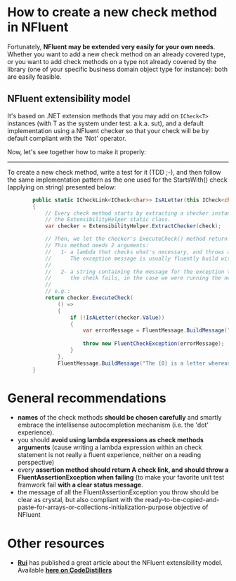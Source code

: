 How to create a new check method in NFluent
===============================================

Fortunately, __NFluent may be extended very easily for your own needs__.
Whether you want to add a new check method on an already covered type, 
or you want to add check methods on a type not already covered by the library 
(one of your specific business domain object type for instance): both are easily feasible.

NFluent extensibility model
---------------------------
It's based on .NET extension methods that you may add on `ICheck<T>` instances (with T as 
the system under test. a.k.a. sut), and a default implementation using a NFluent checker so that
your check will be by default compliant with the 'Not' operator.

Now, let's see together how to make it properly:

- - - 

To create a new check method, write a test for it (TDD ;-), and then follow the same implementation pattern 
as the one used for the StartsWith() check (applying on string) presented below:

```c#
		public static ICheckLink<ICheck<char>> IsALetter(this ICheck<char> check)
        {
            // Every check method starts by extracting a checker instance from the check thanks to
            // the ExtensibilityHelper static class.
            var checker = ExtensibilityHelper.ExtractChecker(check);

            // Then, we let the checker's ExecuteCheck() method return the ICheckLink<ICheck<T>> result (with T as string here).
            // This method needs 2 arguments:
            //   1- a lambda that checks what's necessary, and throws a FluentAssertionException in case of failure
            //      The exception message is usually fluently build with the FluentMessage.BuildMessage() static method.
            //
            //   2- a string containing the message for the exception to be thrown by the checker when 
            //      the check fails, in the case we were running the negated version.
            //
            // e.g.:
            return checker.ExecuteCheck(
                () =>
                {
                    if (!IsALetter(checker.Value))
                    {
                        var errorMessage = FluentMessage.BuildMessage("The {0} is not a letter.").For("char").On(checker.Value).ToString();
                        
                        throw new FluentCheckException(errorMessage);
                    }
                },
                FluentMessage.BuildMessage("The {0} is a letter whereas it must not.").For("char").On(checker.Value).ToString());
        }
```


General recommendations
=======================
+ __names__ of the check methods __should be chosen carefully__ and smartly embrace the intellisense autocompletion mechanism (i.e. the 'dot' experience).
+ you should __avoid using lambda expressions as check methods arguments__ (cause writing a lambda expression within an check statement is not really a fluent experience, neither on a reading perspective)
+ every __assertion method should return A check link, and should throw a FluentAssertionException when failing__ (to make your favorite unit test framwork fail __with a clear status message__.
+ the message of all the FluentAssertionException you throw should be clear as crystal, but also compliant with the ready-to-be-copied-and-paste-for-arrays-or-collections-initialization-purpose objective of NFluent  

Other resources
===============
+ __[Rui](https://github.com/rhwy)__ has published a great article about the NFluent extensibility model. Available __[here on CodeDistillers](http://www.codedistillers.com/rui/2013/11/26/nfluent-extensions/)__

